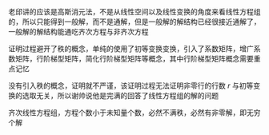 老邱讲的应该是高斯消元法，不是从线性空间以及线性变换的角度来看线性方程组的，所以只能得到一般解，而不是通解，但是一般解的解结构已经很接近通解了，一般解的解结构能通吃齐次方程与非齐次方程    
    
证明过程避开了秩的概念，单纯的使用了初等变换变换，引入了系数矩阵，增广系数矩阵，行阶梯型矩阵，简化行阶梯型矩阵等概念，其中行阶梯型矩阵概念需要重点记忆    
    
没有引入秩的概念，证明就不严谨，该证明过程无法证明非零行的行数 $r$ 与初等变换的选取无关，所以谢帅说他是完满的回答了线性方程组的解的问题    
    
齐次线性方程组，方程个数小于未知量个数，必然不满秩，必然有非零解，即无穷个解    
